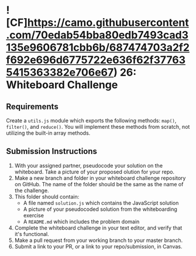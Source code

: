 ![CF]https://camo.githubusercontent.com/70edab54bba80edb7493cad3135e9606781cbb6b/687474703a2f2f692e696d6775722e636f62f377635415363382e706e67) 26: Whiteboard Challenge
===

## Requirements
<!-- Write a function that performs depth first traversal using whichever order you prefer on a Binary Tree:
* print the values of the tree

Write at least four tests for this function
* your tests should cover basic (*expected*) functionality
* your tests should consider edge cases for your function (ex: will your function still operate on an array of floating point integers?) -->

Create a `utils.js` module which exports the following methods: `map()`, `filter()`, and `reduce()`. You will implement these methods from scratch, not utilizing the built-in array methods.

## Submission Instructions

1. With your assigned partner, pseudocode your solution on the whiteboard. Take a picture of your proposed olution for your repo.
1. Make a new branch and folder in your whiteboard challenge repository on GitHub. The name of the folder should be the same as the name of the challenge.
1. This folder should contain:
	- A file named `solution.js` which contains the JavaScript solution
	- A picture of your pseudocoded solution from the whiteboarding exercise
	- A `README.md` which includes the problem domain
1. Complete the whiteboard challenge in your text editor, and verify that it's functional.
1. Make a pull request from your working branch to your master branch.
1. Submit a link to your PR, or a link to your repo/submission, in Canvas.
